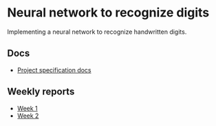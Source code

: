 # Neural network to recognize digits

Implementing a neural network to recognize handwritten digits.

## Docs
- [Project specification docs](https://github.com/luukasmakila/neural-network-to-recognize-digits/blob/main/docs/spec_doc.md)

## Weekly reports
- [Week 1](https://github.com/luukasmakila/neural-network-to-recognize-digits/blob/main/docs/week_1_report.md)
- [Week 2](https://github.com/luukasmakila/neural-network-to-recognize-digits/blob/main/docs/week_2_report.md)